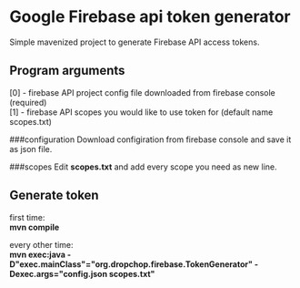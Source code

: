 # Google Firebase api token generator

Simple mavenized project to generate Firebase API access tokens. 



## Program arguments
[0] - firebase API project config file downloaded from firebase console (required)     
[1] - firebase API scopes you would like to use token for (default name scopes.txt)

###configuration
Download configiration from firebase console and save it as json file. 

###scopes
Edit **scopes.txt** and add every scope you need as new line. 

## Generate token
first time:    
**mvn compile**   

every other time:    
**mvn exec:java -D"exec.mainClass"="org.dropchop.firebase.TokenGenerator" -Dexec.args="config.json scopes.txt"**

